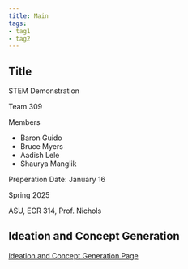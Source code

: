 ```yaml
---
title: Main
tags:
- tag1
- tag2
---
```


## Title

STEM Demonstration

Team 309

Members

- Baron Guido
- Bruce Myers
- Aadish Lele
- Shaurya Manglik

Preperation Date: January 16

Spring 2025

ASU, EGR 314, Prof. Nichols

## Ideation and Concept Generation

[Ideation and Concept Generation Page](Ideation_and_Concept_Generation.md)


